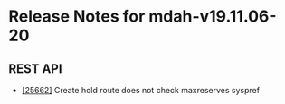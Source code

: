 
# Release Notes for mdah-v19.11.06-20

## REST API

- [[25662]](http://bugs.koha-community.org/bugzilla3/show_bug.cgi?id=25662) Create hold route does not check maxreserves syspref


